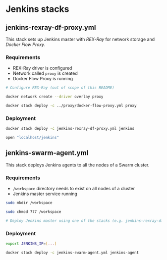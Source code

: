 # Jenkins stacks

## jenkins-rexray-df-proxy.yml

This stack sets up Jenkins master with *REX-Ray* for network storage and *Docker Flow Proxy*.

### Requirements

* REX-Ray driver is configured
* Network called `proxy` is created
* Docker Flow Proxy is running

```bash
# Configure REX-Ray (out of scope of this README)

docker network create --driver overlay proxy

docker stack deploy -c ../proxy/docker-flow-proxy.yml proxy
```

### Deployment

```bash
docker stack deploy -c jenkins-rexray-df-proxy.yml jenkins

open "localhost/jenkins"
```

## jenkins-swarm-agent.yml

This stack deploys Jenkins agents to all the nodes of a Swarm cluster.

### Requirements

* `/workspace` directory needs to exist on all nodes of a cluster
* Jenkins master service running

```bash
sudo mkdir /workspace

sudo chmod 777 /workspace

# Deploy Jenkins master using one of the stacks (e.g. jenkins-rexray-df-proxy.yml)
```

### Deployment

```bash
export JENKINS_IP=[...]

docker stack deploy -c jenkins-swarm-agent.yml jenkins-agent
```